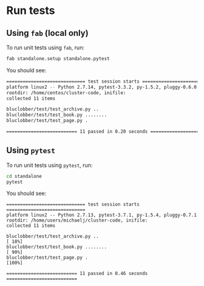 # Run tests

## Using `fab` (local only)

To run unit tests using `fab`, run:

```bash
fab standalone.setup standalone.pytest
```

You should see:

```bash
============================= test session starts ==============================
platform linux2 -- Python 2.7.14, pytest-3.3.2, py-1.5.2, pluggy-0.6.0
rootdir: /home/centos/cluster-code, inifile:
collected 11 items                                                             

bluclobber/test/test_archive.py ..                                       [ 18%]
bluclobber/test/test_book.py ........                                    [ 90%]
bluclobber/test/test_page.py .                                           [100%]

========================== 11 passed in 0.20 seconds ===========================
```

## Using `pytest`

To run unit tests using `pytest`, run:

```bash
cd standalone
pytest
```

You should see:

```
============================= test session starts =============================
platform linux2 -- Python 2.7.13, pytest-3.7.1, py-1.5.4, pluggy-0.7.1
rootdir: /home/users/michaelj/cluster-code, inifile:
collected 11 items

bluclobber/test/test_archive.py ..                                      [ 18%]
bluclobber/test/test_book.py ........                                   [ 90%]
bluclobber/test/test_page.py .                                          [100%]

========================== 11 passed in 0.46 seconds ==========================
```
